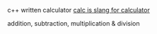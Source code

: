 c++ written calculator
[calc is slang for calculator](http://calc.urbanup.com/1309006)

addition, subtraction, multiplication & division

